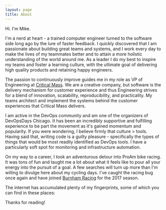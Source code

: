 ```yaml
---
layout: page
title: About
---
```


Hi. I'm Mike.

I'm a nerd at heart - a trained computer engineer turned to the software side long ago by the lure of faster feedback. I quickly discovered that I am passionate about building great teams and systems, and I work every day to make the lives of my teammates better and to attain a more holistic understanding of the world around me. As a leader I do my best to inspire my teams and foster a learning culture, with the ultimate goal of delivering high quality products and retaining happy engineers.

The passion to continuously improve guides me in my role as VP of Engineering at [Critical Mass](http://www.criticalmass.com/). We are a creative company, but software is the delivery mechanism for customer experience and thus Engineering strives for a blend of innovation, scalability, reproducibility, and practicality. My teams architect and implement the systems behind the customer experiences that Critical Mass delivers.

I am active in the DevOps community and am one of the organizers of DevOpsDays Chicago. It has been an incredibly supportive and fulfilling experience to be part the movement as it's gained momentum and popularity. If you were wondering, I believe firmly that culture &gt; tools. Having said that, writing code is a guilty pleasure - specifically the types of things that would be most readily identified as DevOps tools. I have a particularly soft spot for monitoring and infrastructure automation.

On my way to a career, I took an adventurous detour into ProAm bike racing. It was tons of fun and taught me a lot about what it feels like to pour all your energy into the pursuit of a goal. A few searches will turn up more than I'm willing to divulge here about my cycling days. I've caught the racing bug once again and have joined [Burnham Racing](http://burnhamracing.org/) for the 2017 season.

The internet has accumulated plenty of my fingerprints, some of which you can find in these places:

<p class="social-icons">
  <a href="https://twitter.com/lanyonm"><i class="fab fa-twitter fa-2x"></i></a>
  <a href="https://github.com/lanyonm"><i class="fab fa-github fa-2x"></i></a>
  <a href="https://bitbucket.org/lanyonm"><i class="fab fa-bitbucket fa-2x"></i></a>
  <a href="https://www.linkedin.com/in/lanyonm"><i class="fab fa-linkedin-in fa-2x"></i></a>
  <a href="https://stackoverflow.com/users/757893/lanyonm"><i class="fab fa-stack-overflow fa-2x"></i></a>
  <!-- <a href="http://www.slideshare.net/MichaelLanyon"><i class="fa fa-slideshare fa-2x"></i></a> -->
  <a href="https://speakerdeck.com/lanyonm"><i class="fab fa-slideshare fa-2x"></i></a>
  <a href="https://medium.com/@lanyonm"><i class="fab fa-medium fa-2x"></i></a>
  <a href="https://www.flickr.com/photos/lanyonm"><i class="fab fa-flickr fa-2x"></i></a>
  <a href="https://instagram.com/lanyonm/"><i class="fab fa-instagram fa-2x"></i></a>
  <a href="https://www.strava.com/athletes/lanyonm"><i class="fab fa-strava fa-2x"></i></a>
  <!-- <a href="https://www.youtube.com/user/lanyonm"><i class="fa fa-youtube fa-2x"></i></a> -->
</p>

Thanks for reading!
